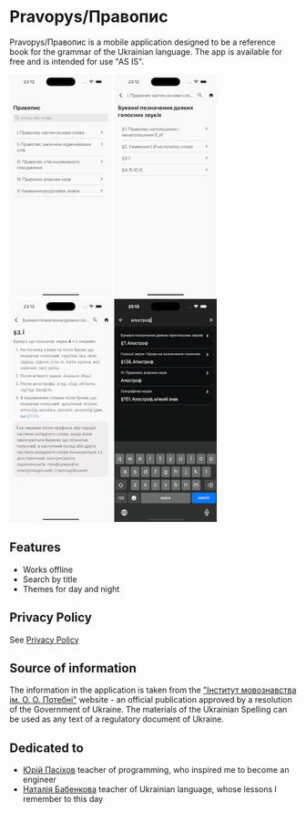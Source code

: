 # Pravopys/Правопис
Pravopys/Правопис is a mobile application designed to be a reference book for the grammar of the Ukrainian language. The app is available for free and is intended for use "AS IS".

![home.png](assets/screens/home.png) ![content.png](assets/screens/content.png)![article.png](assets/screens/article.png) ![theme.png](assets/screens/theme.png) 

## Features
- Works offline
- Search by title
- Themes for day and night

## Privacy Policy
See [Privacy Policy](./policy.md)

## Source of information
The information in the application is taken from the ["Інститут мовознавства ім. О. О. Потебні"](https://www.inmo.org.ua/pravopys-2019.html) website - an official publication approved by a resolution of the Government of Ukraine. The materials of the Ukrainian Spelling can be used as any text of a regulatory document of Ukraine. 

## Dedicated to
- [Юрій Пасіхов](https://www.facebook.com/pasichov) teacher of programming, who inspired me to become an engineer
- [Наталія Бабенкова](https://www.facebook.com/profile.php?id=100013106176714) teacher of Ukrainian language, whose lessons I remember to this day
 